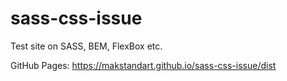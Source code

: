 # sass-css-issue
Test site on SASS, BEM, FlexBox etc.

GitHub Pages: https://makstandart.github.io/sass-css-issue/dist
